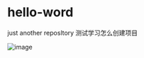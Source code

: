 # hello-word
just another reposltory
测试学习怎么创建项目

![image](https://img-blog.csdn.net/20180530163241334)

